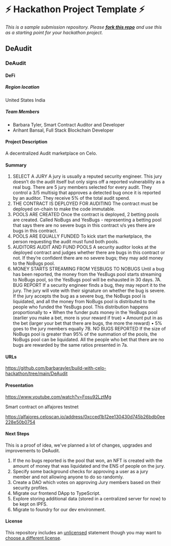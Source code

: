 
# ⚡ Hackathon Project Template ⚡
_This is a sample submission repository.
Please [__fork this repo__](https://help.github.com/articles/fork-a-repo/) and use this as a starting point for your hackathon project._

## DeAudit
### DeAudit
#### DeFi

##### Region location
United States 
India

##### Team Members
- Barbara Tyler, Smart Contract Auditor and Developer
- Arihant Bansal, Full Stack Blockchain Developer

#### Project Description
A decentralized Audit marketplace on Celo.

#### Summary
1. SELECT A JURY
A jury is usually a reputed security engineer. This jury doesn’t do the audit itself but only signs off a reported vulnerability as a real bug. There are 5 jury members selected for every audit. They control a 3/5 multisig that approves a detected bug once it is reported by an auditor. They receive 5% of the total audit spend.
2. THE CONTRACT IS DEPLOYED FOR AUDITING
The contract must be deployed on-chain to make the code immutable.
3. POOLS ARE CREATED
Once the contract is deployed, 2 betting pools are created. Called NoBugs and YesBugs - representing a betting pool that says there are no severe bugs in this contract v/s yes there are bugs in this contract.
4. POOLS ARE EQUALLY FUNDED
To kick start the marketplace, the person requesting the audit must fund both pools.
5. AUDITORS AUDIT AND FUND POOLS
A security auditor looks at the deployed contract and judges whether there are bugs in this contract or not.
If they’re confident there are no severe bugs; they may add money to the NoBugs pool.
6. MONEY STARTS STREAMING FROM YESBUGS TO NOBUGS
Until a bug has been reported, the money from the YesBugs pool starts streaming to NoBugs pool, so the YesBugs pool will be exhausted in 30 days.
7A. BUG REPORT
If a security engineer finds a bug, they may report it to the jury.
The jury will vote with their signature on whether the bug is severe. If the jury accepts the bug as a severe bug, the NoBugs pool is liquidated, and all the money from NoBugs pool is distributed to the people who funded the YesBugs pool. This distribution happens proportionally to
•	When the funder puts money in the YesBugs pool (earlier you make a bet, more is your reward if true)
•	Amount put in as the bet (larger your bet that there are bugs, the more the reward)
•	5% goes to the jury members equally
7B. NO BUGS REPORTED
If the size of NoBugs pool is greater than 95% of the summation of the pools, the NoBugs pool can be liquidated. All the people who bet that there are no bugs are rewarded by the same ratios presented in 7a.


#### URLs
https://github.com/barbarayler/build-with-celo-hackathon/tree/main/DeAudit

#### Presentation
https://www.youtube.com/watch?v=Fosu92LztMg

Smart contract on alfajores testnet

https://alfajores.celoscan.io/address/0xcced1b12ee130430d745b26bdb0ee228e50b0754

#### Next Steps
This is a proof of idea, we've planned a lot of changes, upgrades and improvements to DeAudit.
1.	If the no bugs reported is the pool that won, an NFT is created with the amount of money that was liquidated and the ENS of people on the jury.
2.	Specify some background checks for approving a user as a jury member and not allowing anyone to do so randomly.
3.	Create a DAO which votes on approving Jury members based on their security profiles.
4.	Migrate our frontend DApp to TypeScript.
5.	Explore storing additional data (stored in a centralized server for now) to be kept on IPFS.
6.	Migrate to foundry for our dev environment.


#### License
This repository includes an [unlicensed](http://unlicense.org/) statement though you may want to [choose a different license](https://choosealicense.com/).
